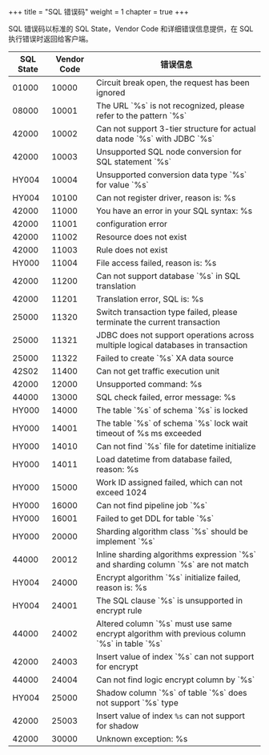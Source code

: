 +++
title = "SQL 错误码"
weight = 1
chapter = true
+++

SQL 错误码以标准的 SQL State，Vendor Code 和详细错误信息提供，在 SQL 执行错误时返回给客户端。

| SQL State | Vendor Code | 错误信息 |
| --------- | ----------- | ------ |
| 01000     | 10000       | Circuit break open, the request has been ignored |
| 08000     | 10001       | The URL \`%s\` is not recognized, please refer to the pattern \`%s\` |
| 42000     | 10002       | Can not support 3-tier structure for actual data node \`%s\` with JDBC \`%s\` |
| 42000     | 10003       | Unsupported SQL node conversion for SQL statement \`%s\` |
| HY004     | 10004       | Unsupported conversion data type \`%s\` for value \`%s\` |
| HY004     | 10100       | Can not register driver, reason is: %s |
| 42000     | 11000       | You have an error in your SQL syntax: %s |
| 42000     | 11001       | configuration error |
| 42000     | 11002       | Resource does not exist |
| 42000     | 11003       | Rule does not exist |
| HY000     | 11004       | File access failed, reason is: %s |
| 42000     | 11200       | Can not support database \`%s\` in SQL translation |
| 42000     | 11201       | Translation error, SQL is: %s |
| 25000     | 11320       | Switch transaction type failed, please terminate the current transaction |
| 25000     | 11321       | JDBC does not support operations across multiple logical databases in transaction |
| 25000     | 11322       | Failed to create \`%s\` XA data source |
| 42S02     | 11400       | Can not get traffic execution unit |
| 42000     | 12000       | Unsupported command: %s |
| 44000     | 13000       | SQL check failed, error message: %s |
| HY000     | 14000       | The table \`%s\` of schema \`%s\` is locked |
| HY000     | 14001       | The table \`%s\` of schema \`%s\` lock wait timeout of %s ms exceeded |
| HY000     | 14010       | Can not find \`%s\` file for datetime initialize |
| HY000     | 14011       | Load datetime from database failed, reason: %s |
| HY000     | 15000       | Work ID assigned failed, which can not exceed 1024 |
| HY000     | 16000       | Can not find pipeline job \`%s\` |
| HY000     | 16001       | Failed to get DDL for table \`%s\` |
| HY000     | 20000       | Sharding algorithm class \`%s\` should be implement \`%s\` |
| 44000     | 20012       | Inline sharding algorithms expression \`%s\` and sharding column \`%s\` are not match |
| HY004     | 24000       | Encrypt algorithm \`%s\` initialize failed, reason is: %s |
| HY004     | 24001       | The SQL clause \`%s\` is unsupported in encrypt rule |
| 44000     | 24002       | Altered column \`%s\` must use same encrypt algorithm with previous column \`%s\` in table \`%s\` |
| 42000     | 24003       | Insert value of index \`%s\` can not support for encrypt |
| 44000     | 24004       | Can not find logic encrypt column by \`%s\` |
| HY004     | 25000       | Shadow column \`%s\` of table \`%s\` does not support \`%s\` type |
| 42000     | 25003       | Insert value of index `%s` can not support for shadow |
| 42000     | 30000       | Unknown exception: %s |

